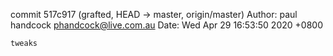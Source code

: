 commit 517c917 (grafted, HEAD -> master, origin/master)
Author: paul handcock <phandcock@live.com.au>
Date:   Wed Apr 29 16:53:50 2020 +0800

    tweaks
